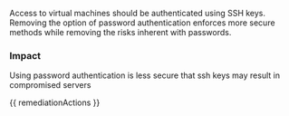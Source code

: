 
Access to virtual machines should be authenticated using SSH keys. Removing the option of password authentication enforces more secure methods while removing the risks inherent with passwords.

### Impact
Using password authentication is less secure that ssh keys may result in compromised servers

<!-- DO NOT CHANGE -->
{{ remediationActions }}


